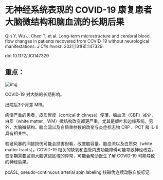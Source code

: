 # 无神经系统表现的 COVID-19 康复患者大脑微结构和脑血流的长期后果

Qin Y, Wu J, Chen T, et al. Long-term microstructure and cerebral blood flow changes in patients recovered from COVID-19 without neurological manifestations. *J Clin Invest*. 2021;131(8):147329. 

doi:10.1172/JCI147329

## 重点：

![img](https://dm5migu4zj3pb.cloudfront.net/manuscripts/147000/147329/medium/JCI147329.ga.jpg)

COVID-19 对大脑的长期影响。

出院后3个月差 MRI。

病情严重的患者，皮质厚度（cortical thickness）便薄，脑血流（CBF）减少，白质（white matter，WM）微结构改变都更严重，尤其是额叶和边缘系统。另外，大脑微结构、脑血流以及白质束参数的改变与炎症标志物 CRP 、PCT 和 IL-6 具有相关性。

验证风暴的间接损伤可能会损害但看，改变脑容量、脑血流以及白质束（white matter tracts）。COVID-19 相关的缺氧和血管内皮功能障碍可能导致神经改变。恢复期需要监测大脑这些区域的异常，可能会帮助医生了解 COVID-19 可能导致的神经后果。

pcASL, pseudo-continuous arterial spin labeling 核磁伪连续动脉自旋标记

 

 